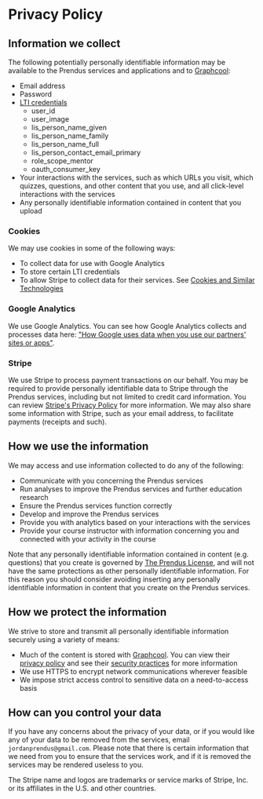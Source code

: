 # Privacy Policy

## Information we collect

The following potentially personally identifiable information may be available to the Prendus services and applications and to [Graphcool](https://www.graph.cool/):

* Email address
* Password
* [LTI credentials](https://www.imsglobal.org/specs/ltiv1p1p1/implementation-guide#toc-3)
  * user_id
  * user_image
  * lis_person_name_given
  * lis_person_name_family
  * lis_person_name_full
  * lis_person_contact_email_primary
  * role_scope_mentor
  * oauth_consumer_key
* Your interactions with the services, such as which URLs you visit, which quizzes, questions, and other content that you use, and all click-level interactions with the services
* Any personally identifiable information contained in content that you upload

### Cookies

We may use cookies in some of the following ways:

* To collect data for use with Google Analytics
* To store certain LTI credentials
* To allow Stripe to collect data for their services. See [Cookies and Similar Technologies](https://stripe.com/cookies-policy/legal)

### Google Analytics

We use Google Analytics. You can see how Google Analytics collects and processes data here: ["How Google uses data when you use our partners' sites or apps"](https://www.google.com/policies/privacy/partners/).

### Stripe

We use Stripe to process payment transactions on our behalf. You may be required to provide personally identifiable data to Stripe through the Prendus services, including but not limited to credit card information. You can review [Stripe's Privacy Policy](https://stripe.com/us/privacy/) for more information. We may also share some information with Stripe, such as your email address, to facilitate payments (receipts and such).

## How we use the information

We may access and use information collected to do any of the following:

* Communicate with you concerning the Prendus services
* Run analyses to improve the Prendus services and further education research
* Ensure the Prendus services function correctly
* Develop and improve the Prendus services
* Provide you with analytics based on your interactions with the services
* Provide your course instructor with information concerning you and connected with your activity in the course

Note that any personally identifiable information contained in content (e.g. questions) that you create is governed by [The Prendus License](https://github.com/Prendus/content/blob/master/the-prendus-license.md), and will not have the same protections as other personally identifiable information. For this reason you should consider avoiding inserting any personally identifiable information in content that you create on the Prendus services.

## How we protect the information

We strive to store and transmit all personally identifiable information securely using a variety of means:

* Much of the content is stored with [Graphcool](https://www.graph.cool/). You can view their [privacy policy](https://github.com/graphcool/content/blob/master/static/legal/terms.md#privacy-policy) and see their [security practices](https://github.com/graphcool/content/blob/master/static/legal/terms.md#security) for more information
* We use HTTPS to encrypt network communications wherever feasible
* We impose strict access control to sensitive data on a need-to-access basis

## How can you control your data

If you have any concerns about the privacy of your data, or if you would like any of your data to be removed from the services, email `jordanprendus@gmail.com`. Please note that there is certain information that we need from you to ensure that the services work, and if it is removed the services may be rendered useless to you.

The Stripe name and logos are trademarks or service marks of Stripe, Inc. or its affiliates in the U.S. and other countries.
